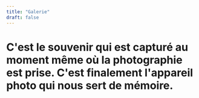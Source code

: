 ```yaml
---
title: "Galerie"
draft: false
---
```

# C'est le souvenir qui est capturé au moment même où la photographie est prise. C'est finalement l'appareil photo qui nous sert de mémoire.
